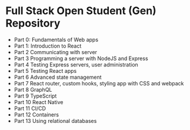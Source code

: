 # Full Stack Open Student (Gen) Repository
- Part 0: Fundamentals of Web apps
- Part 1: Introduction to React
- Part 2 Communicating with server
- Part 3 Programming a server with NodeJS and Express
- Part 4 Testing Express servers, user administration
- Part 5 Testing React apps
- Part 6 Advanced state management
- Part 7 React router, custom hooks, styling app with CSS and webpack
- Part 8 GraphQL
- Part 9 TypeScript
- Part 10 React Native
- Part 11 CI/CD
- Part 12 Containers
- Part 13 Using relational databases
